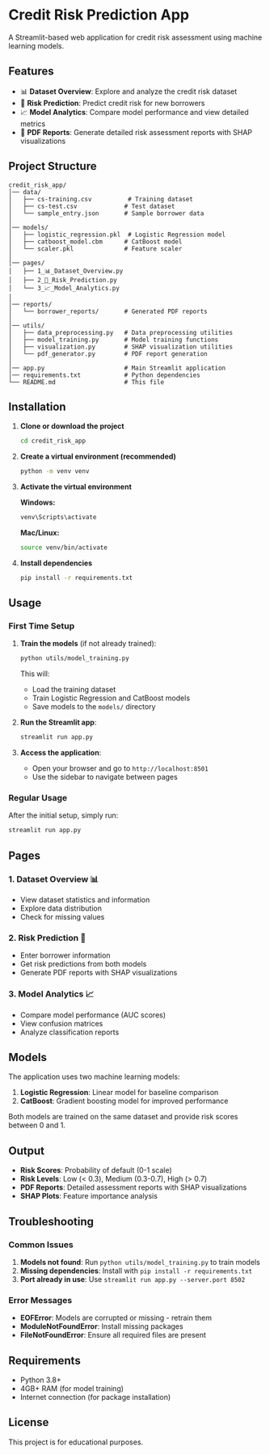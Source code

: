 # Credit Risk Prediction App

A Streamlit-based web application for credit risk assessment using machine learning models.

## Features

- 📊 **Dataset Overview**: Explore and analyze the credit risk dataset
- 🤖 **Risk Prediction**: Predict credit risk for new borrowers
- 📈 **Model Analytics**: Compare model performance and view detailed metrics
- 📄 **PDF Reports**: Generate detailed risk assessment reports with SHAP visualizations

## Project Structure

```
credit_risk_app/
│── data/
│   ├── cs-training.csv          # Training dataset
│   ├── cs-test.csv             # Test dataset
│   └── sample_entry.json       # Sample borrower data
│
│── models/
│   ├── logistic_regression.pkl  # Logistic Regression model
│   ├── catboost_model.cbm      # CatBoost model
│   └── scaler.pkl              # Feature scaler
│
│── pages/
│   ├── 1_📊_Dataset_Overview.py
│   ├── 2_🤖_Risk_Prediction.py
│   └── 3_📈_Model_Analytics.py
│
│── reports/
│   └── borrower_reports/       # Generated PDF reports
│
│── utils/
│   ├── data_preprocessing.py   # Data preprocessing utilities
│   ├── model_training.py       # Model training functions
│   ├── visualization.py        # SHAP visualization utilities
│   └── pdf_generator.py        # PDF report generation
│
│── app.py                      # Main Streamlit application
│── requirements.txt            # Python dependencies
└── README.md                   # This file
```

## Installation

1. **Clone or download the project**

   ```bash
   cd credit_risk_app
   ```

2. **Create a virtual environment (recommended)**

   ```bash
   python -m venv venv
   ```

3. **Activate the virtual environment**

   **Windows:**

   ```bash
   venv\Scripts\activate
   ```

   **Mac/Linux:**

   ```bash
   source venv/bin/activate
   ```

4. **Install dependencies**
   ```bash
   pip install -r requirements.txt
   ```

## Usage

### First Time Setup

1. **Train the models** (if not already trained):

   ```bash
   python utils/model_training.py
   ```

   This will:

   - Load the training dataset
   - Train Logistic Regression and CatBoost models
   - Save models to the `models/` directory

2. **Run the Streamlit app**:

   ```bash
   streamlit run app.py
   ```

3. **Access the application**:
   - Open your browser and go to `http://localhost:8501`
   - Use the sidebar to navigate between pages

### Regular Usage

After the initial setup, simply run:

```bash
streamlit run app.py
```

## Pages

### 1. Dataset Overview 📊

- View dataset statistics and information
- Explore data distribution
- Check for missing values

### 2. Risk Prediction 🤖

- Enter borrower information
- Get risk predictions from both models
- Generate PDF reports with SHAP visualizations

### 3. Model Analytics 📈

- Compare model performance (AUC scores)
- View confusion matrices
- Analyze classification reports

## Models

The application uses two machine learning models:

1. **Logistic Regression**: Linear model for baseline comparison
2. **CatBoost**: Gradient boosting model for improved performance

Both models are trained on the same dataset and provide risk scores between 0 and 1.

## Output

- **Risk Scores**: Probability of default (0-1 scale)
- **Risk Levels**: Low (< 0.3), Medium (0.3-0.7), High (> 0.7)
- **PDF Reports**: Detailed assessment reports with SHAP visualizations
- **SHAP Plots**: Feature importance analysis

## Troubleshooting

### Common Issues

1. **Models not found**: Run `python utils/model_training.py` to train models
2. **Missing dependencies**: Install with `pip install -r requirements.txt`
3. **Port already in use**: Use `streamlit run app.py --server.port 8502`

### Error Messages

- **EOFError**: Models are corrupted or missing - retrain them
- **ModuleNotFoundError**: Install missing packages
- **FileNotFoundError**: Ensure all required files are present

## Requirements

- Python 3.8+
- 4GB+ RAM (for model training)
- Internet connection (for package installation)

## License

This project is for educational purposes.
